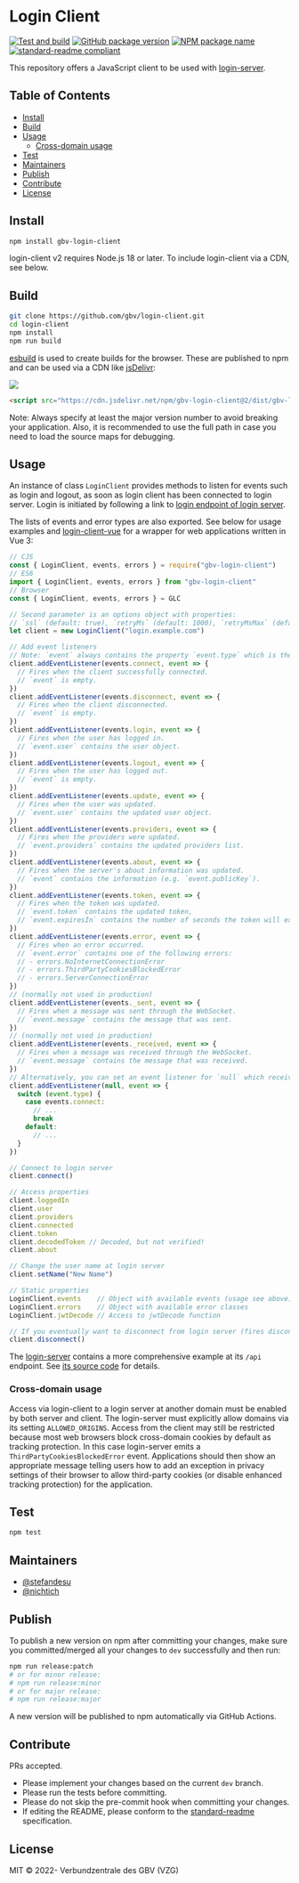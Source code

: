 # Login Client
[![Test and build](https://github.com/gbv/login-client/actions/workflows/test-and-build.yml/badge.svg)](https://github.com/gbv/login-client/actions/workflows/test-and-build.yml)
[![GitHub package version](https://img.shields.io/github/package-json/v/gbv/login-client.svg?label=version)](https://github.com/gbv/login-client)
[![NPM package name](https://img.shields.io/badge/npm-gbv--login--client-blue.svg)](https://www.npmjs.com/package/gbv-login-client)
[![standard-readme compliant](https://img.shields.io/badge/readme%20style-standard-brightgreen.svg)](https://github.com/RichardLitt/standard-readme)

This repository offers a JavaScript client to be used with [login-server].

[login-server]: https://github.com/gbv/login-server

## Table of Contents  <!-- omit in toc -->
- [Install](#install)
- [Build](#build)
- [Usage](#usage)
  - [Cross-domain usage](#cross-domain-usage)
- [Test](#test)
- [Maintainers](#maintainers)
- [Publish](#publish)
- [Contribute](#contribute)
- [License](#license)

## Install
```bash
npm install gbv-login-client
```

login-client v2 requires Node.js 18 or later. To include login-client via a CDN, see below.

## Build
```bash
git clone https://github.com/gbv/login-client.git
cd login-client
npm install
npm run build
```

[esbuild](https://esbuild.github.io/) is used to create builds for the browser. These are published to npm and can be used via a CDN like [jsDelivr](https://www.jsdelivr.com):

[![](https://data.jsdelivr.com/v1/package/npm/gbv-login-client/badge?style=rounded)](https://www.jsdelivr.com/package/npm/gbv-login-client)

```html
<script src="https://cdn.jsdelivr.net/npm/gbv-login-client@2/dist/gbv-login-client.js"></script>
```

Note: Always specify at least the major version number to avoid breaking your application. Also, it is recommended to use the full path in case you need to load the source maps for debugging.

## Usage

An instance of class `LoginClient` provides methods to listen for events such
as login and logout, as soon as login client has been connected to login
server. Login is initiated by following a link to
[login endpoint of login server](https://github.com/gbv/login-server#get-login).

The lists of events and error types are also exported. See below for
usage examples and [login-client-vue](https://github.com/gbv/login-client-vue) for
a wrapper for web applications written in Vue 3:

```javascript
// CJS
const { LoginClient, events, errors } = require("gbv-login-client")
// ES6
import { LoginClient, events, errors } from "gbv-login-client"
// Browser
const { LoginClient, events, errors } = GLC

// Second parameter is an options object with properties:
// `ssl` (default: true), `retryMs` (default: 1000), `retryMsMax` (default: 30000), `retryMult` (default: 1.2), `pingInterval` (default: 10000)
let client = new LoginClient("login.example.com")

// Add event listeners
// Note: `event` always contains the property `event.type` which is the name of the event.
client.addEventListener(events.connect, event => {
  // Fires when the client successfully connected.
  // `event` is empty.
})
client.addEventListener(events.disconnect, event => {
  // Fires when the client disconnected.
  // `event` is empty.
})
client.addEventListener(events.login, event => {
  // Fires when the user has logged in.
  // `event.user` contains the user object.
})
client.addEventListener(events.logout, event => {
  // Fires when the user has logged out.
  // `event` is empty.
})
client.addEventListener(events.update, event => {
  // Fires when the user was updated.
  // `event.user` contains the updated user object.
})
client.addEventListener(events.providers, event => {
  // Fires when the providers were updated.
  // `event.providers` contains the updated providers list.
})
client.addEventListener(events.about, event => {
  // Fires when the server's about information was updated.
  // `event` contains the information (e.g. `event.publicKey`).
})
client.addEventListener(events.token, event => {
  // Fires when the token was updated.
  // `event.token` contains the updated token,
  // `event.expiresIn` contains the number of seconds the token will expire in.
})
client.addEventListener(events.error, event => {
  // Fires when an error occurred.
  // `event.error` contains one of the following errors:
  // - errors.NoInternetConnectionError
  // - errors.ThirdPartyCookiesBlockedError
  // - errors.ServerConnectionError
})
// (normally not used in production)
client.addEventListener(events._sent, event => {
  // Fires when a message was sent through the WebSocket.
  // `event.message` contains the message that was sent.
})
// (normally not used in production)
client.addEventListener(events._received, event => {
  // Fires when a message was received through the WebSocket.
  // `event.message` contains the message that was received.
})
// Alternatively, you can set an event listener for `null` which receives all events:
client.addEventListener(null, event => {
  switch (event.type) {
    case events.connect:
      // ...
      break
    default:
      // ...
  }
})

// Connect to login server
client.connect()

// Access properties
client.loggedIn
client.user
client.providers
client.connected
client.token
client.decodedToken // Decoded, but not verified!
client.about

// Change the user name at login server
client.setName("New Name")

// Static properties
LoginClient.events    // Object with available events (usage see above)
LoginClient.errors    // Object with available error classes
LoginClient.jwtDecode // Access to jwtDecode function

// If you eventually want to disconnect from login server (fires disconnect event one last time):
client.disconnect()
```

The [login-server] contains a more comprehensive example at its `/api` endpoint. See [its source code](https://github.com/gbv/login-server/blob/master/views/api.ejs) for details.

### Cross-domain usage
Access via login-client to a login server at another domain must be enabled by
both server and client. The login-server must explicitly allow domains via its
setting `ALLOWED_ORIGINS`. Access from the client may still be restricted
because most web browsers block cross-domain cookies by default as tracking
protection. In this case login-server emits a `ThirdPartyCookiesBlockedError`
event. Applications should then show an appropriate message telling users how
to add an exception in privacy settings of their browser to allow third-party
cookies (or disable enhanced tracking protection) for the application.

## Test
```bash
npm test
```

## Maintainers
- [@stefandesu](https://github.com/stefandesu)
- [@nichtich](https://github.com/nichtich)

## Publish
To publish a new version on npm after committing your changes, make sure you committed/merged all your changes to `dev` successfully and then run:

```bash
npm run release:patch
# or for minor release:
# npm run release:minor
# or for major release:
# npm run release:major
```

A new version will be published to npm automatically via GitHub Actions.

## Contribute
PRs accepted.

- Please implement your changes based on the current `dev` branch.
- Please run the tests before committing.
- Please do not skip the pre-commit hook when committing your changes.
- If editing the README, please conform to the [standard-readme](https://github.com/RichardLitt/standard-readme) specification.

## License
MIT © 2022- Verbundzentrale des GBV (VZG)

